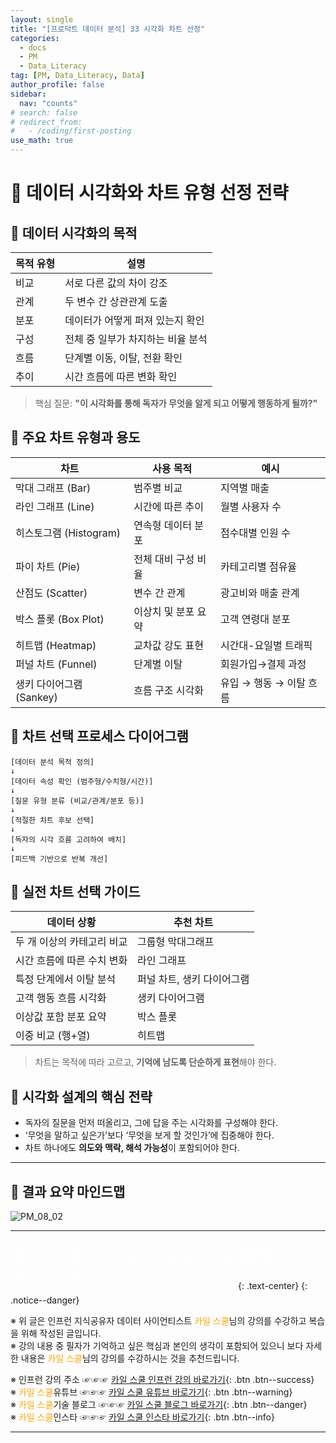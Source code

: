 ```yaml
---
layout: single
title: "[프로덕트 데이터 분석] 33 시각화 차트 선정"
categories:
  - docs
  - PM
  - Data_Literacy
tag: [PM, Data_Literacy, Data]
author_profile: false
sidebar:
  nav: "counts"
# search: false
# redirect_from:
#   - /coding/first-posting
use_math: true
---
```


# 👑 데이터 시각화와 차트 유형 선정 전략

## 🥟 데이터 시각화의 목적

| 목적 유형 | 설명                              |
| --------- | --------------------------------- |
| 비교      | 서로 다른 값의 차이 강조          |
| 관계      | 두 변수 간 상관관계 도출          |
| 분포      | 데이터가 어떻게 퍼져 있는지 확인  |
| 구성      | 전체 중 일부가 차지하는 비율 분석 |
| 흐름      | 단계별 이동, 이탈, 전환 확인      |
| 추이      | 시간 흐름에 따른 변화 확인        |

> 핵심 질문: **"이 시각화를 통해 독자가 무엇을 알게 되고 어떻게 행동하게 될까?"**

## 🥟 주요 차트 유형과 용도

| 차트                     | 사용 목적           | 예시                    |
| ------------------------ | ------------------- | ----------------------- |
| 막대 그래프 (Bar)        | 범주별 비교         | 지역별 매출             |
| 라인 그래프 (Line)       | 시간에 따른 추이    | 월별 사용자 수          |
| 히스토그램 (Histogram)   | 연속형 데이터 분포  | 점수대별 인원 수        |
| 파이 차트 (Pie)          | 전체 대비 구성 비율 | 카테고리별 점유율       |
| 산점도 (Scatter)         | 변수 간 관계        | 광고비와 매출 관계      |
| 박스 플롯 (Box Plot)     | 이상치 및 분포 요약 | 고객 연령대 분포        |
| 히트맵 (Heatmap)         | 교차값 강도 표현    | 시간대-요일별 트래픽    |
| 퍼널 차트 (Funnel)       | 단계별 이탈         | 회원가입→결제 과정      |
| 생키 다이어그램 (Sankey) | 흐름 구조 시각화    | 유입 → 행동 → 이탈 흐름 |

## 🥟 차트 선택 프로세스 다이어그램

```plaintext
[데이터 분석 목적 정의]
↓
[데이터 속성 확인 (범주형/수치형/시간)]
↓
[질문 유형 분류 (비교/관계/분포 등)]
↓
[적절한 차트 후보 선택]
↓
[독자의 시각 흐름 고려하여 배치]
↓
[피드백 기반으로 반복 개선]
```

## 🥟 실전 차트 선택 가이드

| 데이터 상황                | 추천 차트                  |
| -------------------------- | -------------------------- |
| 두 개 이상의 카테고리 비교 | 그룹형 막대그래프          |
| 시간 흐름에 따른 수치 변화 | 라인 그래프                |
| 특정 단계에서 이탈 분석    | 퍼널 차트, 생키 다이어그램 |
| 고객 행동 흐름 시각화      | 생키 다이어그램            |
| 이상값 포함 분포 요약      | 박스 플롯                  |
| 이중 비교 (행+열)          | 히트맵                     |

> 차트는 목적에 따라 고르고, **기억에 남도록 단순하게 표현**해야 한다.

## 🥟 시각화 설계의 핵심 전략

- 독자의 질문을 먼저 떠올리고, 그에 답을 주는 시각화를 구성해야 한다.
- ‘무엇을 말하고 싶은가’보다 ‘무엇을 보게 할 것인가’에 집중해야 한다.
- 차트 하나에도 **의도와 맥락, 해석 가능성**이 포함되어야 한다.

---

## 🥟 결과 요약 마인드맵

![PM_08_02]({{site.url}}/images/2025-03-25-PM/08_02.png)

---

<a style="font-size:30px; color: white;">⇩⇩⇩⇩⇩⇩⇩⇩⇩⇩⇩⇩출처⇩⇩⇩⇩⇩⇩⇩⇩⇩⇩⇩⇩</a>
{: .text-center}
{: .notice--danger}

※ 위 글은 인프런 지식공유자 데이터 사이언티스트 <a style="color: orange;">카일 스쿨</a>님의 강의를 수강하고 복습을 위해 작성된 글입니다.<br>
※ 강의 내용 중 필자가 기억하고 싶은 핵심과 본인의 생각이 포함되어 있으니 보다 자세한 내용은 <a style="color: orange;">카일 스쿨</a>님의 강의를 수강하시는 것을 추천드립니다. <br>

※ 인프런 강의 주소 ☞☞☞ [카일 스쿨 인프런 강의 바로가기](https://www.inflearn.com/course/pm-%EB%8D%B0%EC%9D%B4%ED%84%B0-%EB%A6%AC%ED%84%B0%EB%9F%AC%EC%8B%9C){: .btn .btn--success}<br>
※ <a style="color: orange;">카일 스쿨</a>유튜브 ☞☞☞ [카일 스쿨 유튜브 바로가기](https://www.youtube.com/c/kyleschool){: .btn .btn--warning}<br>
※ <a style="color: orange;">카일 스쿨</a>기술 블로그 ☞☞☞ [카일 스쿨 블로그 바로가기](https://zzsza.github.io/){: .btn .btn--danger}<br>
※ <a style="color: orange;">카일 스쿨</a>인스타 ☞☞☞ [카일 스쿨 인스타 바로가기](https://www.instagram.com/data.scientist/){: .btn .btn--info}

---
